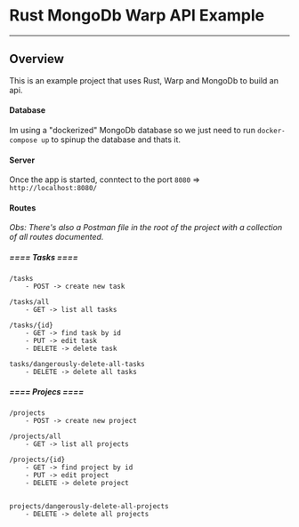 # Rust MongoDb Warp API Example

---

## Overview

This is an example project that uses Rust, Warp and MongoDb to build an api.

#### Database

Im using a "dockerized" MongoDb database so we just need to run `docker-compose up` to spinup the database and thats it.

#### Server

Once the app is started, conntect to the port `8080` => `http://localhost:8080/`

#### Routes

_Obs: There's also a Postman file in the root of the project with a collection of all routes documented._

##### ==== Tasks ====

```
/tasks
    - POST -> create new task

/tasks/all
    - GET -> list all tasks

/tasks/{id}
    - GET -> find task by id
    - PUT -> edit task
    - DELETE -> delete task

tasks/dangerously-delete-all-tasks
    - DELETE -> delete all tasks
```

##### ==== Projecs ====

```
/projects
    - POST -> create new project

/projects/all
    - GET -> list all projects

/projects/{id}
    - GET -> find project by id
    - PUT -> edit project
    - DELETE -> delete project


projects/dangerously-delete-all-projects
    - DELETE -> delete all projects
```
